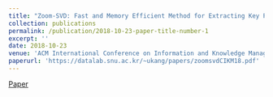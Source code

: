 ```yaml
---
title: "Zoom-SVD: Fast and Memory Efficient Method for Extracting Key Patterns in an Arbitrary Time Range."
collection: publications
permalink: /publication/2018-10-23-paper-title-number-1
excerpt: ''
date: 2018-10-23
venue: 'ACM International Conference on Information and Knowledge Management (CIKM)'
paperurl: 'https://datalab.snu.ac.kr/~ukang/papers/zoomsvdCIKM18.pdf'
---
```

[Paper](https://datalab.snu.ac.kr/~ukang/papers/zoomsvdCIKM18.pdf)
